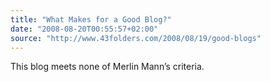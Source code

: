 ```yaml
---
title: "What Makes for a Good Blog?"
date: "2008-08-20T00:55:57+02:00"
source: "http://www.43folders.com/2008/08/19/good-blogs"
---
```


This blog meets none of Merlin Mann’s criteria.
